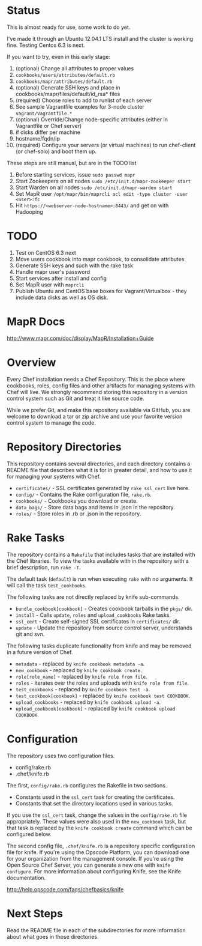 Status
======

This is almost ready for use, some work to do yet.

I've made it through an Ubuntu 12.04.1 LTS install and the cluster is working fine.  Testing Centos 6.3 is next.

If you want to try, even in this early stage:

1. (optional) Change all attributes to proper values
  1. ```cookbooks/users/attributes/default.rb```
  1. ```cookbooks/mapr/attributes/default.rb```
1. (optional) Generate SSH keys and place in cookbooks/mapr/files/default/id_rsa* files
1. (required) Choose roles to add to runlist of each server
  1. See sample Vagrantfile examples for 3-node cluster ```vagrant/Vagrantfile.*```
1. (optional) Override/Change node-specific attributes (either in Vagrantfile or Chef server)
  1. if disks differ per machine
  1. hostname/fqdn/ip
1. (required) Configure your servers (or virtual machines) to run chef-client (or chef-solo) and boot them up.

These steps are still manual, but are in the TODO list

1. Before starting services, issue ```sudo passwd mapr```
1. Start Zookeepers on all nodes ```sudo /etc/init.d/mapr-zookeeper start```
1. Start Warden on all nodes ```sudo /etc/init.d/mapr-warden start```
1. Set MapR user ```/opt/mapr/bin/maprcli acl edit -type cluster -user <user>:fc```
1. Hit ```https://<webserver-node-hostname>:8443/``` and get on with Hadooping

TODO
====

1. Test on CentOS 6.3 next
1. Move users cookbook into mapr cookbook, to consolidate attributes
1. Generate SSH keys and such with the rake task
1. Handle mapr user's password
1. Start services after install and config
1. Set MapR user with ```maprcli```
1. Publish Ubuntu and CentOS base boxes for Vagrant/Virtualbox - they include data disks as well as OS disk.

MapR Docs
=========
http://www.mapr.com/doc/display/MapR/Installation+Guide

Overview
========

Every Chef installation needs a Chef Repository. This is the place where cookbooks, roles, config files and other artifacts for managing systems with Chef will live. We strongly recommend storing this repository in a version control system such as Git and treat it like source code.

While we prefer Git, and make this repository available via GitHub, you are welcome to download a tar or zip archive and use your favorite version control system to manage the code.

Repository Directories
======================

This repository contains several directories, and each directory contains a README file that describes what it is for in greater detail, and how to use it for managing your systems with Chef.

* `certificates/` - SSL certificates generated by `rake ssl_cert` live here.
* `config/` - Contains the Rake configuration file, `rake.rb`.
* `cookbooks/` - Cookbooks you download or create.
* `data_bags/` - Store data bags and items in .json in the repository.
* `roles/` - Store roles in .rb or .json in the repository.

Rake Tasks
==========

The repository contains a `Rakefile` that includes tasks that are installed with the Chef libraries. To view the tasks available with in the repository with a brief description, run `rake -T`.

The default task (`default`) is run when executing `rake` with no arguments. It will call the task `test_cookbooks`.

The following tasks are not directly replaced by knife sub-commands.

* `bundle_cookbook[cookbook]` - Creates cookbook tarballs in the `pkgs/` dir.
* `install` - Calls `update`, `roles` and `upload_cookbooks` Rake tasks.
* `ssl_cert` - Create self-signed SSL certificates in `certificates/` dir.
* `update` - Update the repository from source control server, understands git and svn.

The following tasks duplicate functionality from knife and may be removed in a future version of Chef.

* `metadata` - replaced by `knife cookbook metadata -a`.
* `new_cookbook` - replaced by `knife cookbook create`.
* `role[role_name]` - replaced by `knife role from file`.
* `roles` - iterates over the roles and uploads with `knife role from file`.
* `test_cookbooks` - replaced by `knife cookbook test -a`.
* `test_cookbook[cookbook]` - replaced by `knife cookbook test COOKBOOK`.
* `upload_cookbooks` - replaced by `knife cookbook upload -a`.
* `upload_cookbook[cookbook]` - replaced by `knife cookbook upload COOKBOOK`.

Configuration
=============

The repository uses two configuration files.

* config/rake.rb
* .chef/knife.rb

The first, `config/rake.rb` configures the Rakefile in two sections.

* Constants used in the `ssl_cert` task for creating the certificates.
* Constants that set the directory locations used in various tasks.

If you use the `ssl_cert` task, change the values in the `config/rake.rb` file appropriately. These values were also used in the `new_cookbook` task, but that task is replaced by the `knife cookbook create` command which can be configured below.

The second config file, `.chef/knife.rb` is a repository specific configuration file for knife. If you're using the Opscode Platform, you can download one for your organization from the management console. If you're using the Open Source Chef Server, you can generate a new one with `knife configure`. For more information about configuring Knife, see the Knife documentation.

http://help.opscode.com/faqs/chefbasics/knife

Next Steps
==========

Read the README file in each of the subdirectories for more information about what goes in those directories.
